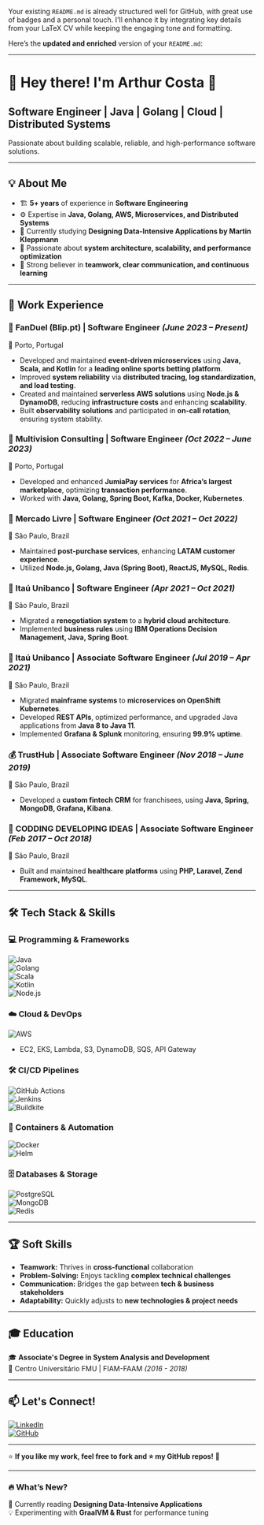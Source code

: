 Your existing `README.md` is already structured well for GitHub, with great use of badges and a personal touch. I'll enhance it by integrating key details from your LaTeX CV while keeping the engaging tone and formatting.  

Here’s the **updated and enriched** version of your `README.md`:  

---

# 👋 Hey there! I'm Arthur Costa 🚀  

## **Software Engineer | Java | Golang | Cloud | Distributed Systems**  
Passionate about building scalable, reliable, and high-performance software solutions.  

---

## 💡 **About Me**  
- 🏗️ **5+ years** of experience in **Software Engineering**  
- ⚙️ Expertise in **Java, Golang, AWS, Microservices, and Distributed Systems**  
- 📖 Currently studying **Designing Data-Intensive Applications by Martin Kleppmann**  
- 🎯 Passionate about **system architecture, scalability, and performance optimization**  
- 🤝 Strong believer in **teamwork, clear communication, and continuous learning**  

---

## 💼 **Work Experience**  

### 🚀 **FanDuel (Blip.pt) | Software Engineer** *(June 2023 – Present)*  
📍 Porto, Portugal  
- Developed and maintained **event-driven microservices** using **Java, Scala, and Kotlin** for a **leading online sports betting platform**.  
- Improved **system reliability** via **distributed tracing, log standardization, and load testing**.  
- Created and maintained **serverless AWS solutions** using **Node.js & DynamoDB**, reducing **infrastructure costs** and enhancing **scalability**.  
- Built **observability solutions** and participated in **on-call rotation**, ensuring system stability.  

### 🔹 **Multivision Consulting | Software Engineer** *(Oct 2022 – June 2023)*  
📍 Porto, Portugal  
- Developed and enhanced **JumiaPay services** for **Africa’s largest marketplace**, optimizing **transaction performance**.  
- Worked with **Java, Golang, Spring Boot, Kafka, Docker, Kubernetes**.  

### 🔹 **Mercado Livre | Software Engineer** *(Oct 2021 – Oct 2022)*  
📍 São Paulo, Brazil  
- Maintained **post-purchase services**, enhancing **LATAM customer experience**.  
- Utilized **Node.js, Golang, Java (Spring Boot), ReactJS, MySQL, Redis**.  

### 🏦 **Itaú Unibanco | Software Engineer** *(Apr 2021 – Oct 2021)*  
📍 São Paulo, Brazil  
- Migrated a **renegotiation system** to a **hybrid cloud architecture**.  
- Implemented **business rules** using **IBM Operations Decision Management, Java, Spring Boot**.  

### 🏦 **Itaú Unibanco | Associate Software Engineer** *(Jul 2019 – Apr 2021)*  
📍 São Paulo, Brazil  
- Migrated **mainframe systems** to **microservices on OpenShift Kubernetes**.  
- Developed **REST APIs**, optimized performance, and upgraded Java applications from **Java 8 to Java 11**.  
- Implemented **Grafana & Splunk** monitoring, ensuring **99.9% uptime**.  

### 💰 **TrustHub | Associate Software Engineer** *(Nov 2018 – June 2019)*  
📍 São Paulo, Brazil  
- Developed a **custom fintech CRM** for franchisees, using **Java, Spring, MongoDB, Grafana, Kibana**.  

### 🏥 **CODDING DEVELOPING IDEAS | Associate Software Engineer** *(Feb 2017 – Oct 2018)*  
📍 São Paulo, Brazil  
- Built and maintained **healthcare platforms** using **PHP, Laravel, Zend Framework, MySQL**.  

---

## 🛠 **Tech Stack & Skills**  

### **💻 Programming & Frameworks**  
![Java](https://img.shields.io/badge/Java-ED8B00?style=for-the-badge&logo=openjdk&logoColor=white)  
![Golang](https://img.shields.io/badge/Go-00ADD8?style=for-the-badge&logo=go&logoColor=white)  
![Scala](https://img.shields.io/badge/Scala-%23DC322F.svg?logo=scala&logoColor=white)  
![Kotlin](https://img.shields.io/badge/Kotlin-%237F52FF.svg?logo=kotlin&logoColor=white)  
![Node.js](https://img.shields.io/badge/Node.js-43853D?style=for-the-badge&logo=node.js&logoColor=white)  

### **☁️ Cloud & DevOps**  
![AWS](https://img.shields.io/badge/AWS-232F3E?style=for-the-badge&logo=amazon-aws&logoColor=white)  
- EC2, EKS, Lambda, S3, DynamoDB, SQS, API Gateway  

### **🛠️ CI/CD Pipelines**  
![GitHub Actions](https://img.shields.io/badge/GitHub_Actions-2088FF?logo=github-actions&logoColor=white)  
![Jenkins](https://img.shields.io/badge/Jenkins-D24939?logo=jenkins&logoColor=white)  
![Buildkite](https://img.shields.io/badge/Buildkite-9252F5?style=for-the-badge&logo=buildkite&logoColor=white)  

### **🐳 Containers & Automation**  
![Docker](https://img.shields.io/badge/Docker-2496ED?style=for-the-badge&logo=docker&logoColor=white)  
![Helm](https://img.shields.io/badge/Helm-0F1689?logo=helm&logoColor=fff)  

### **🗄️ Databases & Storage**  
![PostgreSQL](https://img.shields.io/badge/PostgreSQL-316192?style=for-the-badge&logo=postgresql&logoColor=white)  
![MongoDB](https://img.shields.io/badge/MongoDB-47A248?style=for-the-badge&logo=mongodb&logoColor=white)  
![Redis](https://img.shields.io/badge/Redis-%23DD0031.svg?logo=redis&logoColor=white)  

---

## 🏆 **Soft Skills**  
- **Teamwork:** Thrives in **cross-functional** collaboration  
- **Problem-Solving:** Enjoys tackling **complex technical challenges**  
- **Communication:** Bridges the gap between **tech & business stakeholders**  
- **Adaptability:** Quickly adjusts to **new technologies & project needs**  

---

## 🎓 **Education**  
🎓 **Associate's Degree in System Analysis and Development**  
📍 Centro Universitário FMU | FIAM-FAAM *(2016 - 2018)*  

---

## 📫 **Let's Connect!**  
[![LinkedIn](https://img.shields.io/badge/LinkedIn-arthur--alves--da--costa-blue?style=for-the-badge&logo=linkedin)](https://www.linkedin.com/in/arthur-alves-da-costa)  
[![GitHub](https://img.shields.io/badge/GitHub-arthur--costa-black?style=for-the-badge&logo=github)](https://github.com/thukabjj)  

---

⭐ **If you like my work, feel free to fork and ⭐ my GitHub repos!** 🚀  

---

### 🔥 **What’s New?**
📖 Currently reading **Designing Data-Intensive Applications**  
💡 Experimenting with **GraalVM & Rust** for performance tuning  

